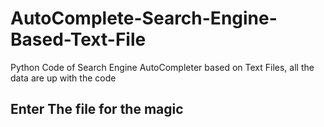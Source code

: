 # AutoComplete-Search-Engine-Based-Text-File
Python Code of Search Engine AutoCompleter based on Text Files, all the data are up with the code

## Enter The file for the magic
